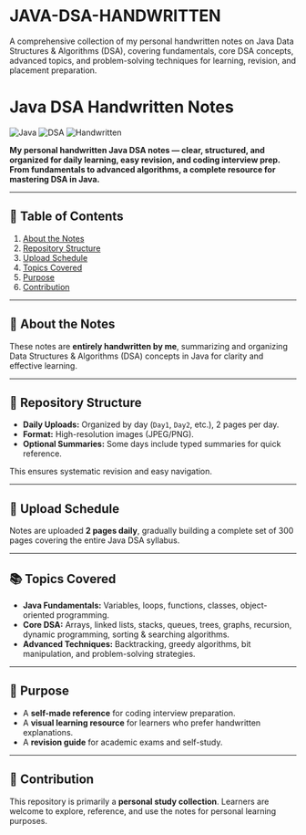 # JAVA-DSA-HANDWRITTEN
A comprehensive collection of my personal handwritten notes on Java Data Structures &amp; Algorithms (DSA), covering fundamentals, core DSA concepts, advanced topics, and problem-solving techniques for learning, revision, and placement preparation.
# Java DSA Handwritten Notes

![Java](https://img.shields.io/badge/Language-Java-red) ![DSA](https://img.shields.io/badge/Topic-DSA-blue) ![Handwritten](https://img.shields.io/badge/Notes-Handwritten-green)

**My personal handwritten Java DSA notes — clear, structured, and organized for daily learning, easy revision, and coding interview prep. From fundamentals to advanced algorithms, a complete resource for mastering DSA in Java.**

---

## 📌 Table of Contents

1. [About the Notes](#-about-the-notes)
2. [Repository Structure](#-repository-structure)
3. [Upload Schedule](#-upload-schedule)
4. [Topics Covered](#-topics-covered)
5. [Purpose](#-purpose)
6. [Contribution](#-contribution)

---

## 🧠 About the Notes

These notes are **entirely handwritten by me**, summarizing and organizing Data Structures & Algorithms (DSA) concepts in Java for clarity and effective learning.

---

## 📘 Repository Structure

- **Daily Uploads:** Organized by day (`Day1`, `Day2`, etc.), 2 pages per day.
- **Format:** High-resolution images (JPEG/PNG).
- **Optional Summaries:** Some days include typed summaries for quick reference.

This ensures systematic revision and easy navigation.

---

## 📅 Upload Schedule

Notes are uploaded **2 pages daily**, gradually building a complete set of 300 pages covering the entire Java DSA syllabus.

---

## 📚 Topics Covered

- **Java Fundamentals:** Variables, loops, functions, classes, object-oriented programming.
- **Core DSA:** Arrays, linked lists, stacks, queues, trees, graphs, recursion, dynamic programming, sorting & searching algorithms.
- **Advanced Techniques:** Backtracking, greedy algorithms, bit manipulation, and problem-solving strategies.

---

## 🎯 Purpose

- A **self-made reference** for coding interview preparation.
- A **visual learning resource** for learners who prefer handwritten explanations.
- A **revision guide** for academic exams and self-study.

---

## 💬 Contribution

This repository is primarily a **personal study collection**. Learners are welcome to explore, reference, and use the notes for personal learning purposes.
